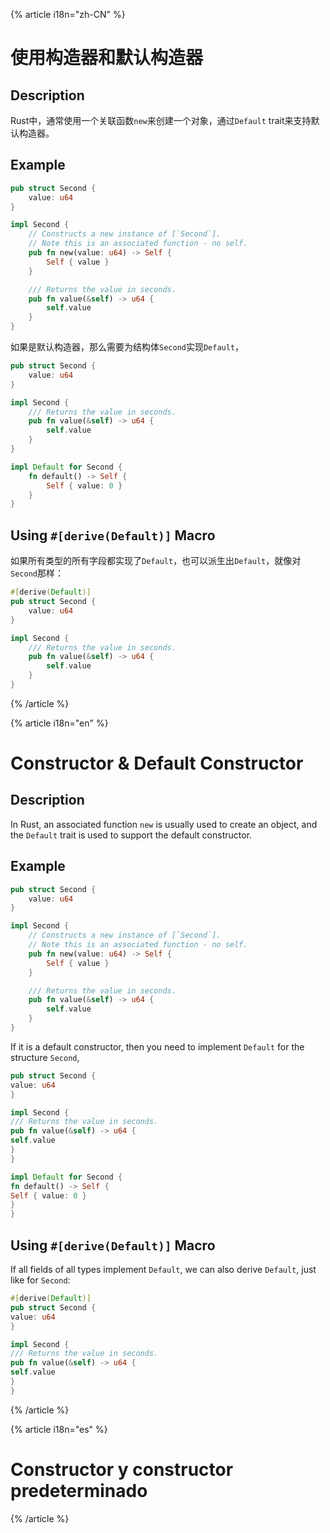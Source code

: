 {% article i18n="zh-CN" %}

# 使用构造器和默认构造器

## Description

Rust中，通常使用一个关联函数`new`来创建一个对象，通过`Default` trait来支持默认构造器。

## Example

```rust
pub struct Second {
    value: u64
}

impl Second {
    // Constructs a new instance of [`Second`].
    // Note this is an associated function - no self.
    pub fn new(value: u64) -> Self {
        Self { value }
    }

    /// Returns the value in seconds.
    pub fn value(&self) -> u64 {
        self.value
    }
}
```

如果是默认构造器，那么需要为结构体`Second`实现`Default`，

```rust
pub struct Second {
    value: u64
}

impl Second {
    /// Returns the value in seconds.
    pub fn value(&self) -> u64 {
        self.value
    }
}

impl Default for Second {
    fn default() -> Self {
        Self { value: 0 }
    }
}
```

## Using `#[derive(Default)]` Macro

如果所有类型的所有字段都实现了`Default`，也可以派生出`Default`，就像对`Second`那样：

```rust
#[derive(Default)]
pub struct Second {
    value: u64
}

impl Second {
    /// Returns the value in seconds.
    pub fn value(&self) -> u64 {
        self.value
    }
}
```

{% /article %}

{% article i18n="en" %}

# Constructor & Default Constructor

## Description

In Rust, an associated function `new` is usually used to create an object, and the `Default` trait is used to support the default constructor.

## Example 

```rust
pub struct Second {
    value: u64
}

impl Second {
    // Constructs a new instance of [`Second`].
    // Note this is an associated function - no self.
    pub fn new(value: u64) -> Self {
        Self { value }
    }

    /// Returns the value in seconds.
    pub fn value(&self) -> u64 {
        self.value
    }
}
```

If it is a default constructor, then you need to implement `Default` for the structure `Second`,

```rust
pub struct Second {
value: u64
}

impl Second {
/// Returns the value in seconds.
pub fn value(&self) -> u64 {
self.value
}
}

impl Default for Second {
fn default() -> Self {
Self { value: 0 }
}
}
```
 
## Using `#[derive(Default)]` Macro

If all fields of all types implement `Default`, we can also derive `Default`, just like for `Second`:

```rust
#[derive(Default)]
pub struct Second {
value: u64
}

impl Second {
/// Returns the value in seconds.
pub fn value(&self) -> u64 {
self.value
}
}
```

{% /article %}

{% article i18n="es" %}

# Constructor y constructor predeterminado

{% /article %}